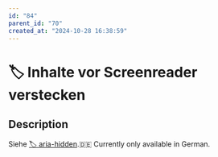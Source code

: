```yaml
---
id: "84"
parent_id: "70"
created_at: "2024-10-28 16:38:59"
---
```


# 🏷️ Inhalte vor Screenreader verstecken

## Description

Siehe [🏷️ aria-hidden](/en/tags/aria-hidden).🇩🇪 Currently only available in German.
